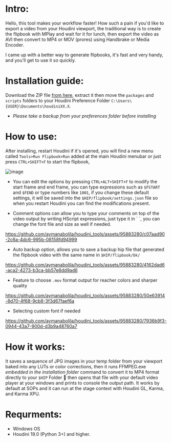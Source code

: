 # Intro:
Hello, this tool makes your workflow faster! How such a pain if you'd like to export a video from your Houdini viewport, the traditional way is to create the flipbook with MPlay and wait for it for lunch, then export the video as AVI then convert to MP4 or MOV (prores) using Handbrake or Media Encoder.

I came up with a better way to generate flipbooks, it's fast and very handy, and you'll get to use it so quickly.

# Installation guide:
Download the ZIP file [from here](https://github.com/aymanabolila/houdini_tools/releases/download/AAB_flipbook_to_mp4_0.0.4.zip/AAB_flipbook_to_mp4_0.0.4.zip
), extract it then move  the `packages` and `scripts` folders to your Houdini Preference Folder `C:\Users\{USER}\Documents\houdiniXX.X`.

* _Please take a backup from your preferences folder before installing_

# How to use:
After installing, restart Houdini if it's opened, you will find a new menu called `Tools>Run Flipbook>Run` added at the main Houdini menubar or just press `CTRL+SHIFT+F` to start the flipbook,

![image](https://github.com/aymanabolila/houdini_tools/assets/95883280/ac41acdb-0e06-463a-a837-ee41b12f626b)

* You can edit the options by pressing `CTRL+ALT+SHIFT+F` to modify the start frame and end frame, you can type expressions such as `$FSTART` and `$FEND` or type numbers like `1001`, if you change these default settings, it will be saved into the `$HIP/flipbook/settings.json` file so when you restart Houdini you can find the modifications present.

* Comment options can allow you to type your comments on top of the video output by writing HScript expressions, just type it in \` \`, you can change the font file and size as well if needed.

https://github.com/aymanabolila/houdini_tools/assets/95883280/c07aad90-2c6a-4dc6-995b-08158fd94999

* Auto backup option, allows you to save a backup hip file that generated the flipbook video with the same name in `$HIP/flipbook/bk/`

https://github.com/aymanabolila/houdini_tools/assets/95883280/4162dad6-aca2-4273-b3ca-bb57e8dd9ad6

* Feature to choose `.mov` format output for reacher colors and sharper quality

https://github.com/aymanabolila/houdini_tools/assets/95883280/50e63914-8d70-4f68-9cb8-3f3d67faef6a


* Selecting custom font if needed
  

https://github.com/aymanabolila/houdini_tools/assets/95883280/7936b9f3-0944-43a7-900d-d3b9a48760a7


# How it works:
It saves a sequence of JPG images in your temp folder from your viewport baked into any LUTs or color corrections, then it runs FFMPEG.exe _embedded in the installation folder_ command to convert it to MP4 format directly to your `$HIP` Folder 📂 then opens that file with your default video player at your windows and prints to console the output path.
It works by default at SOPs and it can run at the stage context with Houdini GL, Karma, and Karma XPU.

# Requrments:
* Windows OS
* Houdini 19.0 (Python 3+) and higher.
